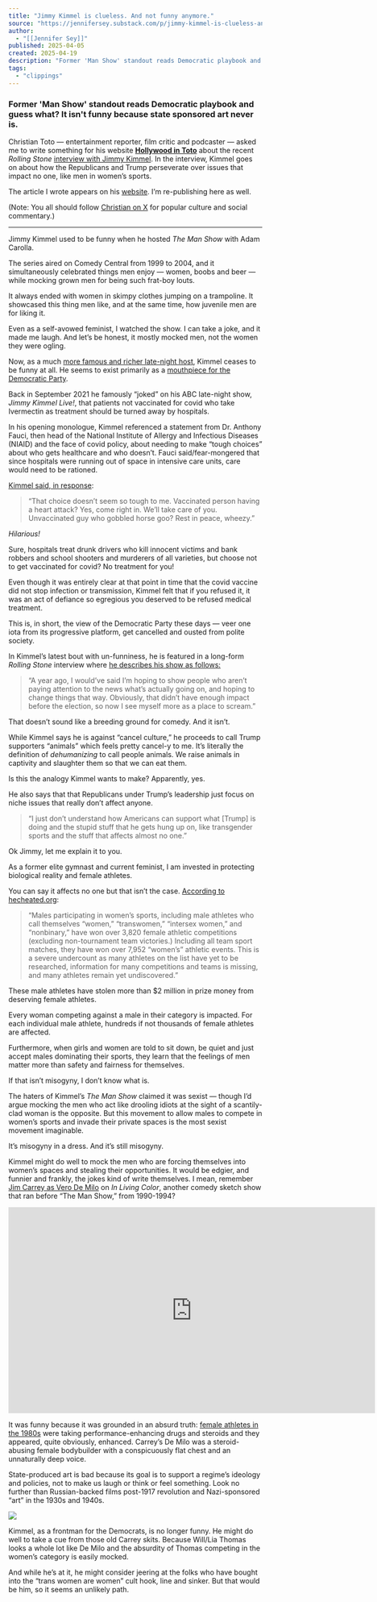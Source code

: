 ```yaml
---
title: "Jimmy Kimmel is clueless. And not funny anymore."
source: "https://jennifersey.substack.com/p/jimmy-kimmel-is-clueless-and-not"
author:
  - "[[Jennifer Sey]]"
published: 2025-04-05
created: 2025-04-19
description: "Former 'Man Show' standout reads Democratic playbook and guess what? It isn't funny because state sponsored art never is."
tags:
  - "clippings"
---
```

### Former 'Man Show' standout reads Democratic playbook and guess what? It isn't funny because state sponsored art never is.

Christian Toto — entertainment reporter, film critic and podcaster — asked me to write something for his website **[Hollywood in Toto](https://www.hollywoodintoto.com/)** about the recent *Rolling Stone* [interview with Jimmy Kimmel](https://www.rollingstone.com/tv-movies/tv-movie-features/jimmy-kimmel-trump-late-night-future-interview-1235315906/). In the interview, Kimmel goes on about how the Republicans and Trump perseverate over issues that impact no one, like men in women’s sports.

The article I wrote appears on his [website](https://www.hollywoodintoto.com/jimmy-kimmel-trans-sports-debate/). I’m re-publishing here as well.

(Note: You all should follow [Christian on X](https://x.com/HollywoodInToto) for popular culture and social commentary.)

---

Jimmy Kimmel used to be funny when he hosted *The Man Show* with Adam Carolla.

The series aired on Comedy Central from 1999 to 2004, and it simultaneously celebrated things men enjoy — women, boobs and beer — while mocking grown men for being such frat-boy louts.

It always ended with women in skimpy clothes jumping on a trampoline. It showcased this thing men like, and at the same time, how juvenile men are for liking it.

Even as a self-avowed feminist, I watched the show. I can take a joke, and it made me laugh. And let’s be honest, it mostly mocked men, not the women they were ogling.

Now, as a much [more famous and richer late-night host](https://www.google.com/search?client=safari&rls=en&q=abc+jimmy+kimmel&ie=UTF-8&oe=UTF-8), Kimmel ceases to be funny at all. He seems to exist primarily as a [mouthpiece for the Democratic Party](https://www.tvinsider.com/1140442/joe-biden-freezing-video-fundraiser-jimmy-kimmel/).

Back in September 2021 he famously “joked” on his ABC late-night show, *Jimmy Kimmel Live!*, that patients not vaccinated for covid who take Ivermectin as treatment should be turned away by hospitals.

In his opening monologue, Kimmel referenced a statement from Dr. Anthony Fauci, then head of the National Institute of Allergy and Infectious Diseases (NIAID) and the face of covid policy, about needing to make “tough choices” about who gets healthcare and who doesn’t. Fauci said/fear-mongered that since hospitals were running out of space in intensive care units, care would need to be rationed.

[Kimmel said, in response](https://www.cbsnews.com/news/jimmy-kimmel-ivermectin-covid-19-pandemic-hospitals/):

> “That choice doesn’t seem so tough to me. Vaccinated person having a heart attack? Yes, come right in. We’ll take care of you. Unvaccinated guy who gobbled horse goo? Rest in peace, wheezy.”

*Hilarious!*

Sure, hospitals treat drunk drivers who kill innocent victims and bank robbers and school shooters and murderers of all varieties, but choose not to get vaccinated for covid? No treatment for you!

Even though it was entirely clear at that point in time that the covid vaccine did not stop infection or transmission, Kimmel felt that if you refused it, it was an act of defiance so egregious you deserved to be refused medical treatment.

This is, in short, the view of the Democratic Party these days — veer one iota from its progressive platform, get cancelled and ousted from polite society.

In Kimmel’s latest bout with un-funniness, he is featured in a long-form *Rolling Stone* interview where [he describes his show as follows:](https://www.rollingstone.com/tv-movies/tv-movie-features/jimmy-kimmel-trump-late-night-future-interview-1235315906/)

> “A year ago, I would’ve said I’m hoping to show people who aren’t paying attention to the news what’s actually going on, and hoping to change things that way. Obviously, that didn’t have enough impact before the election, so now I see myself more as a place to scream.”

That doesn’t sound like a breeding ground for comedy. And it isn’t.

While Kimmel says he is against “cancel culture,” he proceeds to call Trump supporters “animals” which feels pretty cancel-y to me. It’s literally the definition of *dehumanizing* to call people animals. We raise animals in captivity and slaughter them so that we can eat them.

Is this the analogy Kimmel wants to make? Apparently, yes.

He also says that that Republicans under Trump’s leadership just focus on niche issues that really don’t affect anyone.

> “I just don’t understand how Americans can support what \[Trump\] is doing and the stupid stuff that he gets hung up on, like transgender sports and the stuff that affects almost no one.”

Ok Jimmy, let me explain it to you.

As a former elite gymnast and current feminist, I am invested in protecting biological reality and female athletes.

You can say it affects no one but that isn’t the case. [According to hecheated.org](https://hecheated.org/Myths.html):

> “Males participating in women’s sports, including male athletes who call themselves “women,” “transwomen,” “intersex women,” and “nonbinary,” have won over 3,820 female athletic competitions (excluding non-tournament team victories.) Including all team sport matches, they have won over 7,952 “women’s” athletic events. This is a severe undercount as many athletes on the list have yet to be researched, information for many competitions and teams is missing, and many athletes remain yet undiscovered.”

These male athletes have stolen more than $2 million in prize money from deserving female athletes.

Every woman competing against a male in their category is impacted. For each individual male athlete, hundreds if not thousands of female athletes are affected.

Furthermore, when girls and women are told to sit down, be quiet and just accept males dominating their sports, they learn that the feelings of men matter more than safety and fairness for themselves.

If that isn’t misogyny, I don’t know what is.

The haters of Kimmel’s *The Man Show* claimed it was sexist — though I’d argue mocking the men who act like drooling idiots at the sight of a scantily-clad woman is the opposite. But this movement to allow males to compete in women’s sports and invade their private spaces is the most sexist movement imaginable.

It’s misogyny in a dress. And it’s still misogyny.

Kimmel might do well to mock the men who are forcing themselves into women’s spaces and stealing their opportunities. It would be edgier, and funnier and frankly, the jokes kind of write themselves. I mean, remember [Jim Carrey as Vero De Milo](https://www.youtube.com/watch?v=CHU-HyrS2Ns) on *In Living Color*, another comedy sketch show that ran before “The Man Show,” from 1990-1994?

<iframe src="https://www.youtube-nocookie.com/embed/CHU-HyrS2Ns?rel=0&amp;autoplay=0&amp;showinfo=0&amp;enablejsapi=0" frameborder="0" allow="autoplay; fullscreen" allowfullscreen="true" width="728" height="409"></iframe>

It was funny because it was grounded in an absurd truth: [female athletes in the 1980s](https://www.pbs.org/wnet/secrets/doping-for-gold-about-the-episode/7196/) were taking performance-enhancing drugs and steroids and they appeared, quite obviously, enhanced. Carrey’s De Milo was a steroid-abusing female bodybuilder with a conspicuously flat chest and an unnaturally deep voice.

State-produced art is bad because its goal is to support a regime’s ideology and policies, not to make us laugh or think or feel something. Look no further than Russian-backed films post-1917 revolution and Nazi-sponsored “art” in the 1930s and 1940s.

![](https://jennifersey.substack.com/p/%7B%22src%22:%22https://substack-post-media.s3.amazonaws.com/public/images/ee432401-8358-461e-b85e-7edbde66dde1_1138x630.png%22,%22srcNoWatermark%22:null,%22fullscreen%22:null,%22imageSize%22:null,%22height%22:630,%22width%22:1138,%22resizeWidth%22:null,%22bytes%22:1344703,%22alt%22:null,%22title%22:null,%22type%22:%22image/png%22,%22href%22:null,%22belowTheFold%22:true,%22topImage%22:false,%22internalRedirect%22:%22https://jennifersey.substack.com/i/161499188?img=https%3A%2F%2Fsubstack-post-media.s3.amazonaws.com%2Fpublic%2Fimages%2Fee432401-8358-461e-b85e-7edbde66dde1_1138x630.png%22,%22isProcessing%22:false,%22align%22:null})

Kimmel, as a frontman for the Democrats, is no longer funny. He might do well to take a cue from those old Carrey skits. Because Will/Lia Thomas looks a whole lot like De Milo and the absurdity of Thomas competing in the women’s category is easily mocked.

And while he’s at it, he might consider jeering at the folks who have bought into the “trans women are women” cult hook, line and sinker. But that would be him, so it seems an unlikely path.